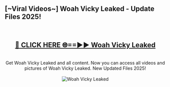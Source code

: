<h2>[~Viral Videos~] Woah Vicky Leaked - Update Files 2025!</h2>
<br>
<div align="center">
<h2><a href="https://betterlinks.top/A2PfLJ" rel="nofollow">🔴 CLICK HERE 🌐==►► Woah Vicky Leaked</a></h2>
<br>
Get Woah Vicky Leaked and all content. Now you can access all videos and pictures of Woah Vicky Leaked. New Updated Files 2025!
<br>
<br>
<a href="https://betterlinks.top/A2PfLJ" rel="nofollow" data-target="animated-image.originalLink"><img src="https://i.ibb.co.com/WyWwxjT/player-gif2.gif" alt="Woah Vicky Leaked" style="max-width: 100%; display: inline-block;" data-target="animated-image.originalImage"></a>
</div>
<br>

